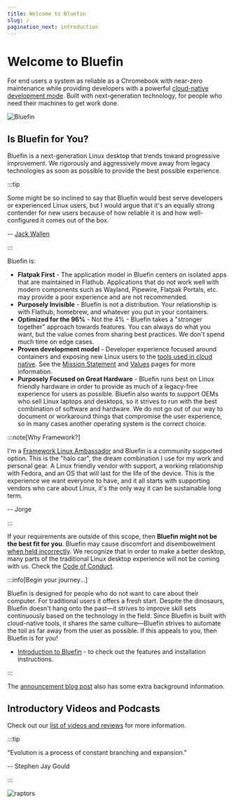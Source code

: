 ```yaml
---
title: Welcome to Bluefin
slug: /
pagination_next: introduction
---
```


# Welcome to Bluefin

For end users a system as reliable as a Chromebook with near-zero maintenance while providing developers with a powerful [cloud-native development mode](bluefin-dx). Built with next-generation technology, for people who need their machines to get work done.

![Bluefin](https://github.com/user-attachments/assets/d3aa8bf9-c9fe-4fca-89e7-87b1ac808aa2)

## Is Bluefin for You?

Bluefin is a next-generation Linux desktop that trends toward progressive improvement. We rigorously and aggressively move away from legacy technologies as soon as possible to provide the best possible experience.

:::tip

Some might be so inclined to say that Bluefin would best serve developers or experienced Linux users, but I would argue that it's an equally strong contender for new users because of how reliable it is and how well-configured it comes out of the box.

-- [Jack Wallen](https://thenewstack.io/bluefin-a-next-gen-linux-workstation-for-containerized-apps/)

:::

Bluefin is:

- **Flatpak First** - The application model in Bluefin centers on isolated apps that are maintained in Flathub. Applications that do not work well with modern components such as Wayland, Pipewire, Flatpak Portals, etc. may provide a poor experience and are not recommended.
- **Purposely Invisible** - Bluefin is not a distribution. Your relationship is with Flathub, homebrew, and whatever you put in your containers.
- **Optimized for the 96%** - Not the 4% - Bluefin takes a "stronger together" approach towards features. You can always do what you want, but the value comes from sharing best practices. We don't spend much time on edge cases.
- **Proven development model** - Developer experience focused around containers and exposing new Linux users to the [tools used in cloud native](https://www.cncf.io/). See the [Mission Statement](/mission) and [Values](/values) pages for more information.
- **Purposely Focused on Great Hardware** - Bluefin runs best on Linux friendly hardware in order to provide as much of a legacy-free experience for users as possible. Bluefin also wants to support OEMs who sell Linux laptops and desktops, so it strives to run with the best combination of software and hardware. We do not go out of our way to document or workaround things that compromise the user experience, so in many cases another operating system is the correct choice.

:::note[Why Framework?]

I'm a [Framework Linux Ambassador](https://community.frame.work/t/framework-linux-community-ambassador-program-launch/57771/) and Bluefin is a community supported option. This is the "halo car", the dream combination I use for my work and personal gear. A Linux friendly vendor with support, a working relationship with Fedora, and an OS that will last for the life of the device. This is the experience we want everyone to have, and it all starts with supporting vendors who care about Linux, it's the only way it can be sustainable long term.

-- Jorge

:::

If your requirements are outside of this scope, then **Bluefin might not be the best fit for you**. Bluefin may cause discomfort and disembowelment [when held incorrectly](/FAQ/#am-i-holding-bluefin-wrong). We recognize that in order to make a better desktop, many parts of the traditional Linux desktop experience will not be coming with us. Check the [Code of Conduct](/code-of-conduct).

:::info[Begin your journey...]

Bluefin is designed for people who do not want to care about their computer. For traditional users it offers a fresh start. Despite the dinosaurs, Bluefin doesn't hang onto the past—it strives to improve skill sets continuously based on the technology in the field. Since Bluefin is built with cloud-native tools, it shares the same culture—Bluefin strives to automate the toil as far away from the user as possible. If this appeals to you, then Bluefin is for you!

- [Introduction to Bluefin](https://docs.projectbluefin.io/introduction) - to check out the features and installation instructions.

:::

The [announcement blog post](https://www.ypsidanger.com/announcing-project-bluefin/) also has some extra background information.

## Introductory Videos and Podcasts

Check out our [list of videos and reviews](https://universal-blue.discourse.group/tags/c/bluefin/6/videos-and-podcasts) for more information.

:::tip

"Evolution is a process of constant branching and expansion."

-- Stephen Jay Gould

:::

![raptors](https://github.com/user-attachments/assets/217c80ab-f082-49c3-afa0-77950e0ccd9c)

